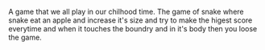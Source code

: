 A game that we all play in our chilhood time. The game of snake where snake eat an apple and increase it's size and try to make the higest score everytime and when it touches the boundry and in it's body then you loose the game.
